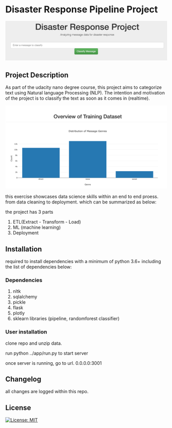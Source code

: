 # Disaster Response Pipeline Project

![header](refs/DR_main_header.png)

## Project Description
As part of the udacity nano degree course, this project aims to categorize text using Natural 
language Processing (NLP). The intention and motivation of the project is to classify the text 
as soon as it comes in (realtime). 

![image](refs/DR_overview.png)

this exercise showcases data science skills within an end to end proess. from data cleaning to deployment.
which can be summarized as below:

the project has 3 parts 
1. ETL(Extract - Transform - Load)
2. ML (machine learning)
3. Deployment 

## Installation
required to install dependencies with a minimum of python 3.6+ including the list of dependencies below:

### Dependencies 
1. nltk 
2. sqlalchemy
3. pickle
4. flask
5. plotly
6. sklearn libraries (pipeline, randomforest classifier)

### User installation
clone repo and unzip data.

run python ../app/run.py to start server 

once server is running, go to url. 0.0.0.0:3001

## Changelog
all changes are logged within this repo.

## License 
[![License: MIT](https://img.shields.io/badge/License-MIT-yellow.svg)](https://opensource.org/licenses/MIT)



